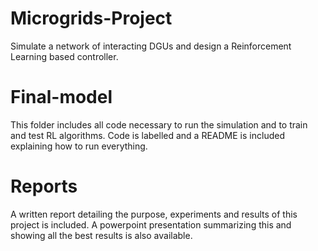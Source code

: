# Microgrids-Project

Simulate a network of interacting DGUs and design a Reinforcement Learning based controller.

# Final-model

This folder includes all code necessary to run the simulation and to train and test RL algorithms. 
Code is labelled and a README is included explaining how to run everything.

# Reports

A written report detailing the purpose, experiments and results of this project is included.
A powerpoint presentation summarizing this and showing all the best results is also available.